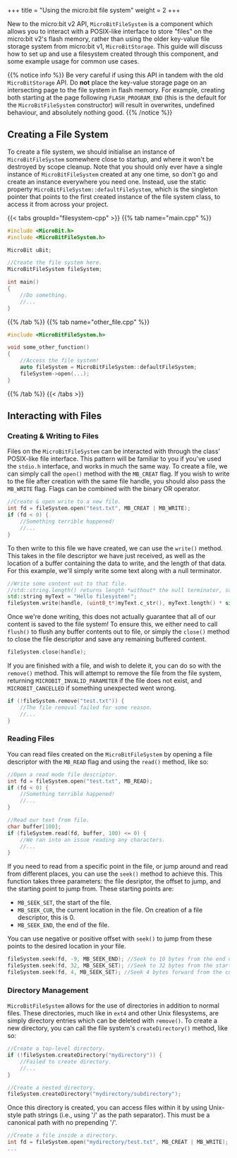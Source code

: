 +++
title = "Using the micro:bit file system"
weight = 2
+++

New to the micro:bit v2 API, `MicroBitFileSystem` is a component which allows you to interact with a POSIX-like interface to store "files" on the micro:bit v2's flash memory, rather than using the older key-value file storage system from micro:bit v1, `MicroBitStorage`. This guide will discuss how to set up and use a filesystem created through this component, and some example usage for common use cases.

{{% notice info %}}
Be very careful if using this API in tandem with the old `MicroBitStorage` API. Do **not** place the key-value storage page on an intersecting page to the file system in flash memory. For example, creating both starting at the page following `FLASH_PROGRAM_END` (this is the default for the `MicroBitFileSystem` constructor) will result in overwrites, undefined behaviour, and absolutely nothing good.
{{% /notice %}}

## Creating a File System
To create a file system, we should initialise an instance of `MicroBitFileSystem` somewhere close to startup, and where it won't be destroyed by scope cleanup. Note that you should only ever have a single instance of `MicroBitFileSystem` created at any one time, so don't go and create an instance everywhere you need one. Instead, use the static property `MicroBitFileSystem::defaultFileSystem`, which is the singleton pointer that points to the first created instance of the file system class, to access it from across your project.

{{< tabs groupId="filesystem-cpp" >}}
{{% tab name="main.cpp" %}}
```cpp
#include <MicroBit.h>
#include <MicroBitFileSystem.h>

MicroBit uBit;

//Create the file system here.
MicroBitFileSystem fileSystem;

int main()
{
    //Do something.
    //...
}
```
{{% /tab %}}
{{% tab name="other_file.cpp" %}}
```cpp
#include <MicroBitFileSystem.h>

void some_other_function()
{
    //Access the file system!
    auto fileSystem = MicroBitFileSystem::defaultFileSystem;
    fileSystem->open(...);
}
```
{{% /tab %}}
{{< /tabs >}}

## Interacting with Files
### Creating & Writing to Files
Files on the `MicroBitFileSystem` can be interacted with through the class' POSIX-like file interface. This pattern will be familiar to you if you've used the `stdio.h` interface, and works in much the same way. To create a file, we can simply call the `open()` method with the `MB_CREAT` flag. If you wish to write to the file after creation with the same file handle, you should also pass the `MB_WRITE` flag. Flags can be combined with the binary OR operator.
```cpp
//Create & open write to a new file.
int fd = fileSystem.open("test.txt", MB_CREAT | MB_WRITE);
if (fd < 0) {
    //Something terrible happened!
    //...
}
```
To then write to this file we have created, we can use the `write()` method. This takes in the file descriptor we have just received, as well as the location of a buffer containing the data to write, and the length of that data. For this example, we'll simply write some text along with a null terminator.
```cpp
//Write some content out to that file.
//std::string.length() returns length *without* the null terminator, so we add 1 byte here.
std::string myText = "Hello filesystem!";
fileSystem.write(handle, (uint8_t*)myText.c_str(), myText.length() * sizeof(char) + 1);
```

Once we're done writing, this does not actually guarantee that all of our content is saved to the file system! To ensure this, we either need to call `flush()` to flush any buffer contents out to file, or simply the `close()` method to close the file descriptor and save any remaining buffered content.
```cpp
fileSystem.close(handle);
```

If you are finished with a file, and wish to delete it, you can do so with the `remove()` method. This will attempt to remove the file from the file system, returning `MICROBIT_INVALID_PARAMETER` if the file does not exist, and `MICROBIT_CANCELLED` if something unexpected went wrong.
```cpp
if (!fileSystem.remove("test.txt")) {
    //The file removal failed for some reason.
    //...
}
```

### Reading Files
You can read files created on the `MicroBitFileSystem` by opening a file descriptor with the `MB_READ` flag and using the `read()` method, like so:
```cpp
//Open a read mode file descriptor.
int fd = fileSystem.open("test.txt", MB_READ);
if (fd < 0) {
    //Something terrible happened!
    //...
}

//Read our text from file.
char buffer[100];
if (fileSystem.read(fd, buffer, 100) <= 0) {
    //We ran into an issue reading any characters.
    //...
}
```
If you need to read from a specific point in the file, or jump around and read from different places, you can use the `seek()` method to achieve this. This function takes three parameters: the file desriptor, the offset to jump, and the starting point to jump from. These starting points are:
- `MB_SEEK_SET`, the start of the file.
- `MB_SEEK_CUR`, the current location in the file. On creation of a file descriptor, this is 0.
- `MB_SEEK_END`, the end of the file.

You can use negative or positive offset with `seek()` to jump from these points to the desired location in your file.
```cpp
fileSystem.seek(fd, -9, MB_SEEK_END); //Seek to 10 bytes from the end of the file.
fileSystem.seek(fd, 32, MB_SEEK_SET); //Seek to 32 bytes from the start of the file.
fileSystem.seek(fd, 4, MB_SEEK_SET); //Seek 4 bytes forward from the current position.
```

### Directory Management
`MicroBitFileSystem` allows for the use of directories in addition to normal files. These directories, much like in `ext4` and other Unix filesystems, are simply directory entries which can be deleted with `remove()`. To create a new directory, you can call the file system's `createDirectory()` method, like so:
```cpp
//Create a top-level directory.
if (!fileSystem.createDirectory("mydirectory")) {
    //Failed to create directory.
    //...
}

//Create a nested directory.
fileSystem.createDirectory("mydirectory/subdirectory");
```

Once this directory is created, you can access files within it by using Unix-style path strings (i.e., using '/' as the path separator). This must be a canonical path with no prepending '/'.
```cpp
//Create a file inside a directory.
int fd = fileSystem.open("mydirectory/test.txt", MB_CREAT | MB_WRITE);
...
```